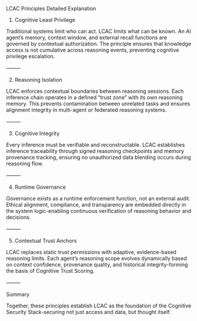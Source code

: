 LCAC Principles Detailed Explanation


1. Cognitive Least Privilege

Traditional systems limit who can act. LCAC limits what can be known.
An AI agent’s memory, context window, and external recall functions are governed by contextual authorization. The principle ensures that knowledge access is not cumulative across reasoning events,  preventing cognitive privilege escalation.

⸻

2. Reasoning Isolation

LCAC enforces contextual boundaries between reasoning sessions.
Each inference chain operates in a defined “trust zone” with its own reasoning memory. This prevents contamination between unrelated tasks and ensures alignment integrity in multi-agent or federated reasoning systems.

⸻

3. Cognitive Integrity

Every inference must be verifiable and reconstructable.
LCAC establishes inference traceability through signed reasoning checkpoints and memory provenance tracking, ensuring no unauthorized data blending occurs during reasoning flow.

⸻

4. Runtime Governance

Governance exists as a runtime enforcement function, not an external audit.
Ethical alignment, compliance, and transparency are embedded directly in the system logic-enabling continuous verification of reasoning behavior and decisions.

⸻

5. Contextual Trust Anchors

LCAC replaces static trust permissions with adaptive, evidence-based reasoning limits.
Each agent’s reasoning scope evolves dynamically based on context confidence, provenance quality, and historical integrity-forming the basis of Cognitive Trust Scoring.

⸻

Summary

Together, these principles establish LCAC as the foundation of the Cognitive Security Stack-securing not just access and data, but thought itself.
